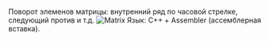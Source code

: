 Поворот элеменов матрицы: внутренний ряд по часовой стрелке, следующий против и т.д.
<img src="https://ibb.co/M8WmW4K" alt="Matrix"/>
Язык: C++ + Assembler (ассемблерная вставка).
